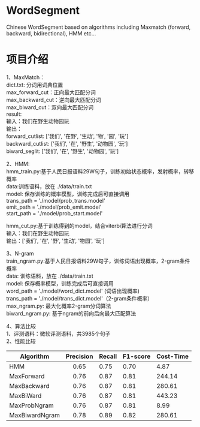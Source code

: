# WordSegment
Chinese WordSegment based on algorithms including Maxmatch (forward, backward, bidirectional), HMM etc...

# 项目介绍  
1、MaxMatch：    
   dict.txt: 分词用词典位置  
   max_forward_cut：正向最大匹配分词    
   max_backward_cut：逆向最大匹配分词    
   max_biward_cut：双向最大匹配分词  
   result:  
   输入：我们在野生动物园玩  
   输出：  
    forward_cutlist:  ['我们', '在野', '生动', '物', '园', '玩']  
    backward_cutlist:  ['我们', '在', '野生', '动物园', '玩']  
    biward_seglit:  ['我们', '在', '野生', '动物园', '玩']  
    
2、HMM:  
   hmm_train.py:基于人民日报语料29W句子，训练初始状态概率，发射概率，转移概率  
             data:训练语料，放在 ./data/train.txt  
             model: 保存训练的概率模型，训练完成后可直接调用     
                  trans_path = './model/prob_trans.model'  
                  emit_path = './model/prob_emit.model'  
                  start_path = './model/prob_start.model'  
                
   hmm_cut.py:基于训练得到的model，结合viterbi算法进行分词    
           输入：我们在野生动物园玩  
           输出：['我们', '在', '野', '生动', '物园', '玩']  
           
3、N-gram  
  train_ngram.py:基于人民日报语料29W句子，训练词语出现概率，2-gram条件概率  
  data: 训练语料，放在 ./data/train.txt  
  model: 保存概率模型，训练完成后可直接调用  
  word_path = './model/word_dict.model' (词语出现概率)  
  trans_path = './model/trans_dict.model'（2-gram条件概率）  
  max_ngram.py: 最大化概率2-gram分词算法  
  biward_ngram.py: 基于ngram的前向后向最大匹配算法  
   
4、算法比较  
1、评测语料：微软评测语料，共3985个句子    
2、性能比较    
   
| Algorithm | Precision | Recall | F1-score | Cost-Time |
| --- | :---: | --- | --- | --- |
| HMM | 0.65| 0.75| 0.70 | 4.87 |
| MaxForward | 0.76 | 0.87 | 0.81 |244.14 |
| MaxBackward | 0.76 | 0.87 | 0.81 | 280.61 |
| MaxBiWard |0.76 | 0.87 | 0.81 | 443.23|
| MaxProbNgram | 0.76 | 0.87 | 0.81 | 8.99|
| MaxBiwardNgram | 0.78 | 0.89 | 0.82 | 280.61|
